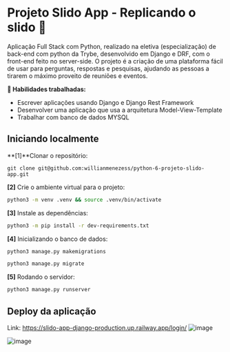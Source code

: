 # Projeto Slido App - Replicando o slido 🐍

Aplicação Full Stack com Python, realizado na eletiva (especialização) de back-end com python da Trybe, desenvolvido em Django e DRF, com o front-end feito no server-side. O projeto é a criação de uma plataforma fácil de usar para perguntas, respostas e pesquisas, ajudando as pessoas a tirarem o máximo proveito de reuniões e eventos.

<strong>🚵 Habilidades trabalhadas:</strong>
  <ul>
    <li>Escrever aplicações usando Django e Django Rest Framework</li>
    <li>Desenvolver uma aplicação que usa a arquitetura Model-View-Template</li>
    <li>Trabalhar com banco de dados MYSQL</li>
</ul>

## Iniciando localmente

**[1]**Clonar o repositório:
```
git clone git@github.com:willianmenezess/python-6-projeto-slido-app.git
```
**[2]** Crie o ambiente virtual para o projeto:

```bash
python3 -m venv .venv && source .venv/bin/activate
```

**[3]** Instale as dependências:

```bash
python3 -m pip install -r dev-requirements.txt
```

**[4]** Inicializando o banco de dados:
```bash
python3 manage.py makemigrations 
```
```bash
python3 manage.py migrate 
```

**[5]** Rodando o servidor:
```bash
python3 manage.py runserver
```


## Deploy da aplicação
Link: https://slido-app-django-production.up.railway.app/login/
![image](https://github.com/willianmenezess/python-6-projeto-slido-app/assets/118014220/f57a5dd5-58e2-4a7f-9c22-12f1d273cf43)

![image](https://github.com/willianmenezess/python-6-projeto-slido-app/assets/118014220/b63a07f8-b935-4b0f-8fbf-2471813d4858)


